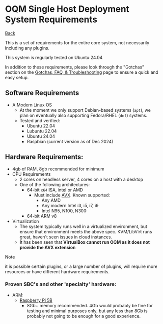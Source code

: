 # OQM Single Host Deployment System Requirements

[Back](README.md)

This is a set of requirements for the entire core system, not necessarily including any plugins.

This system is regularly tested on Ubuntu 24.04.

In addition to these requirements, please look through the "Gotchas" section on the [Gotchas, FAQ, & Troubleshooting](tgf.md) page to ensure a quick and easy setup.

## Software Requirements

- A Modern Linux OS
    - At the moment we only support Debian-based systems (`apt`), we plan on eventually also supporting Fedora/RHEL (`dnf`) systems.
    - Tested and verified:
      - Ubuntu 22.04
      - Lubuntu 22.04
      - Ubuntu 24.04
      - Raspbian (current version as of Dec 2024)

## Hardware Requirements:

- 4gb of RAM, 8gb recommended for minimum
- CPU Requirements
    - 2 cores on headless server, 4 cores on a host with a desktop
    - One of the following architectures:
        - 64-bit `x64` ISA, intel or AMD
            - Must include [AVX](https://en.wikipedia.org/wiki/Advanced_Vector_Extensions). Known supported:
                - Any AMD
                - Any modern Intel i3, i5, i7, i9
                - Intel N95, N100, N300
        - 64-bit ARM v8
- Virtualization
  - The system typically runs well in a virtualized environment, but ensure that environment meets the above spec. KVM/LibVirt runs great, haven't seen issues in cloud instances.
  - It has been seen that __VirtualBox cannot run OQM as it does not provide the AVX extension__

> [!NOTE]
> it is possible certain plugins, or a large number of plugins, will require more resources or have different hardware requirements.

### Proven SBC's and other 'specialty' hardware:

- ARM:
    - [Raspberry Pi 5B](https://www.raspberrypi.com/products/raspberry-pi-5/)
        - 8Gb+ memory recommended. 4Gb would probably be fine for testing and minimal purposes only, but any less than 8Gb is probably not going to be enough for a good experience.
